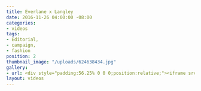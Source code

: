 ```yaml
---
title: Everlane x Langley
date: 2016-11-26 04:00:00 -08:00
categories:
- videos
tags:
- Editorial,
- campaign,
- fashion
position: 2
thumbnail_image: "/uploads/624638434.jpg"
gallery:
- url: <div style="padding:56.25% 0 0 0;position:relative;"><iframe src="https://player.vimeo.com/video/209160408?autoplay=1&title=0&byline=0&portrait=0" style="position:absolute;top:0;left:0;width:100%;height:100%;" frameborder="0" allow="autoplay; fullscreen" allowfullscreen></iframe></div><script src="https://player.vimeo.com/api/player.js"></script>
layout: videos
---
```

